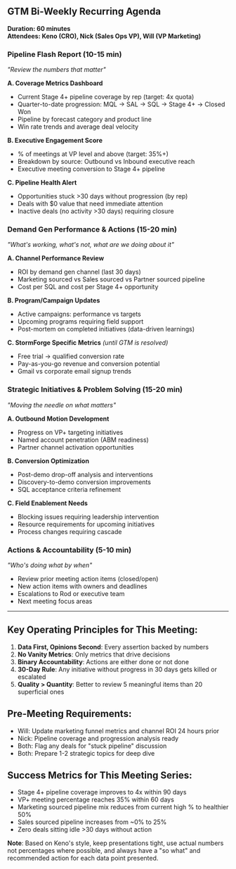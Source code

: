 ## GTM Bi-Weekly Recurring Agenda

**Duration: 60 minutes**  
**Attendees: Keno (CRO), Nick (Sales Ops VP), Will (VP Marketing)**

### Pipeline Flash Report (10-15 min)
_"Review the numbers that matter"_

**A. Coverage Metrics Dashboard**
- Current Stage 4+ pipeline coverage by rep (target: 4x quota)
- Quarter-to-date progression: MQL → SAL → SQL → Stage 4+ → Closed Won
- Pipeline by forecast category and product line
- Win rate trends and average deal velocity

**B. Executive Engagement Score**
- % of meetings at VP level and above (target: 35%+)
- Breakdown by source: Outbound vs Inbound executive reach
- Executive meeting conversion to Stage 4+ pipeline

**C. Pipeline Health Alert**
- Opportunities stuck >30 days without progression (by rep)
- Deals with $0 value that need immediate attention
- Inactive deals (no activity >30 days) requiring closure

### Demand Gen Performance & Actions (15-20 min)
_"What's working, what's not, what are we doing about it"_

**A. Channel Performance Review**
- ROI by demand gen channel (last 30 days)
- Marketing sourced vs Sales sourced vs Partner sourced pipeline
- Cost per SQL and cost per Stage 4+ opportunity

**B. Program/Campaign Updates**
- Active campaigns: performance vs targets
- Upcoming programs requiring field support
- Post-mortem on completed initiatives (data-driven learnings)

**C. StormForge Specific Metrics** _(until GTM is resolved)_
- Free trial → qualified conversion rate
- Pay-as-you-go revenue and conversion potential
- Gmail vs corporate email signup trends

### Strategic Initiatives & Problem Solving (15-20 min)
_"Moving the needle on what matters"_

**A. Outbound Motion Development**
- Progress on VP+ targeting initiatives
- Named account penetration (ABM readiness)
- Partner channel activation opportunities

**B. Conversion Optimization**
- Post-demo drop-off analysis and interventions
- Discovery-to-demo conversion improvements
- SQL acceptance criteria refinement

**C. Field Enablement Needs**
- Blocking issues requiring leadership intervention
- Resource requirements for upcoming initiatives
- Process changes requiring cascade

### Actions & Accountability (5-10 min)
_"Who's doing what by when"_
- Review prior meeting action items (closed/open)
- New action items with owners and deadlines
- Escalations to Rod or executive team
- Next meeting focus areas

---

## Key Operating Principles for This Meeting:

1. **Data First, Opinions Second**: Every assertion backed by numbers
2. **No Vanity Metrics**: Only metrics that drive decisions
3. **Binary Accountability**: Actions are either done or not done
4. **30-Day Rule**: Any initiative without progress in 30 days gets killed or escalated
5. **Quality > Quantity**: Better to review 5 meaningful items than 20 superficial ones

## Pre-Meeting Requirements:

- Will: Update marketing funnel metrics and channel ROI 24 hours prior
- Nick: Pipeline coverage and progression analysis ready
- Both: Flag any deals for "stuck pipeline" discussion
- Both: Prepare 1-2 strategic topics for deep dive

## Success Metrics for This Meeting Series:

- Stage 4+ pipeline coverage improves to 4x within 90 days
- VP+ meeting percentage reaches 35% within 60 days
- Marketing sourced pipeline mix reduces from current high % to healthier 50%
- Sales sourced pipeline increases from ~0% to 25%
- Zero deals sitting idle >30 days without action

**Note**: Based on Keno's style, keep presentations tight, use actual numbers not percentages where possible, and always have a "so what" and recommended action for each data point presented.